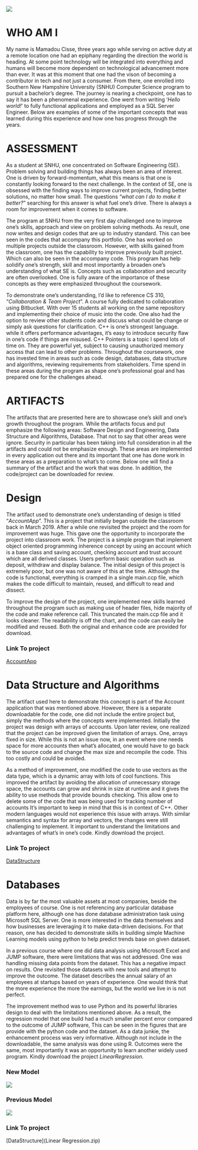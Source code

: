 ![](Portfolio.png)

# WHO AM I
My name is Mamadou Cisse, three years ago while serving on active duty at a remote location one had an epiphany regarding the direction the world is heading. At some point technology will be integrated into everything and humans will become more dependent on technological advancement more than ever. It was at this moment that one had the vison of becoming a contributor in tech and not just a consumer. From there, one enrolled into Southern New Hampshire University (SNHU) Computer Science program to pursuit a bachelor’s degree. The journey is nearing a checkpoint, one has to say it has been a phenomenal experience. One went from writing ‘_Hello world!_’ to fully functional applications and employed as a SQL Server Engineer. Below are examples of some of the important concepts that was learned during this experience and how one has progress through the years. 

# ASSESSMENT
As a student at SNHU, one concentrated on Software Engineering (SE). Problem solving and building things has always been an area of interest. One is driven by forward-momentum, what this means is that one is constantly looking forward to the next challenge. In the context of SE, one is obsessed with the finding ways to improve current projects, finding better solutions, no matter how small. The questions “_what can I do to make it better?_” searching for this answer is what fuel one’s drive. There is always a room for improvement when it comes to software. 

The program at SNHU from the very first day challenged one to improve one’s skills, approach and view on problem solving methods. As result, one now writes and design codes that are up to industry standard. This can bee seen in the codes that accompany this portfolio. One has worked on multiple projects outside the classroom. However, with skills gained from the classroom, one has the capability to improve previously built project. Which can also be seen in the accompany code. This program has help solidify one’s strength, skill and most importantly a broaden one’s understanding of what SE is. Concepts such as collaboration and security are often overlooked. One is fully aware of the importance of these concepts as they were emphasized throughout the coursework. 

To demonstrate one’s understanding, I’d like to reference CS 310, “_Collaboration & Team Project_”.  A course fully dedicated to collaboration using Bitbucket. With over 15 students all working on the same repository and implementing their choice of music into the code. One also had the option to review other students code and discuss what could be change or simply ask questions for clarification. C++ is one’s strongest language. while it offers performance advantages, it’s easy to introduce security flaw in one’s code if things are misused. C++ Pointers is a topic I spend lots of time on. They are powerful yet, subject to causing unauthorized memory access that can lead to other problems. Throughout the coursework, one has invested time in areas such as code design, databases, data structure and algorithms, reviewing requirements from stakeholders. Time spend in these areas during the program as shape one’s professional goal and has prepared one for the challenges ahead. 

# ARTIFACTS
The artifacts that are presented here are to showcase one’s skill and one’s growth throughout the program. While the artifacts focus and put emphasize the following areas: Software Design and Engineering, Data Structure and Algorithms, Database. That not to say that other areas were ignore. Security in particular has been taking into full consideration in all the artifacts and could not be emphasize enough. These areas are implemented in every application out there and its important that one has done work in these areas as a preparation to what’s to come. Below one will find a summary of the artifact and the work that was done. In addition, the code/project can be downloaded for review. 

# Design
The artifact used to demonstrate one’s understanding of design is titled “_AccountApp_”. This is a project that initially began outside the classroom back in March 2019. After a while one revisited the project and the room for improvement was huge. This gave one the opportunity to incorporate the project into classroom work. The project is  a simple program that implement object oriented programming inherence concept  by using an account which is a base class and saving account, checking account and trust account  which are all derived classes. Users perform basic operation such as deposit, withdraw and display balance. The initial design of this project is extremely poor, but one was not aware of this at the time. Although the code is functional, everything is cramped in a single main.ccp file, which makes the code difficult to maintain, reused, and difficult to read and dissect.  

To improve the design of the project, one implemented new skills learned throughout the program such as making use of header files, hide majority of the code and make reference call. This truncated the main.ccp file and it looks cleaner. The readability is off the chart, and the code can easily be modified and reused. Both the original and enhance code are provided for download.
### Link To project
[AccountApp](AccountApp.zip)

# Data Structure and Algorithms
The artifact used here to demonstrate this concept is part of the Account application that was mentioned above. However, there is a separate downloadable for the code, one did not include the entire project but, simply the methods where the concepts were implemented. Initially the project was design with arrays of accounts. Upon later review, one realized that the project can be improved given the limitation of arrays. One, arrays fixed in size. While this is not an issue now, in an event where one needs space for more accounts then what’s allocated, one would have to go back to the source code and change the max size and recompile the code. This too costly and could be avoided.

As a method of improvement, one modified the code to use vectors as the data type, which is a dynamic array with lots of cool functions. This improved the artifact by avoiding the allocation of unnecessary storage space, the accounts can grow and shrink in size at runtime and it gives the ability to use methods that provide bounds checking. This allow one to delete some of the code that was being used for tracking number of accounts It’s important to keep in mind that this is in context of C++. Other modern languages would not experience this issue with arrays. With similar semantics and syntax for array and vectors, the changes were still challenging to implement. It important to understand the limitations and advantages of what’s in one’s code. Kindly download the project.
### Link To project
[DataStructure](DataStructures.zip)

# Databases
Data is by far the most valuable assets at most companies, beside the employees of course. One is not referencing any particular database platform here, although one has done database administration task using Microsoft SQL Server. One is more interested in the data themselves and how businesses are leveraging it to make data-driven decisions. For that reason, one has decided to demonstrate skills in building simple Machine Learning models using python to help predict trends base on given dataset. 

In a previous course where one did data analysis using Microsoft Excel and JUMP software, there were limitations that was not addressed. One was handling missing data points from the dataset. This has a negative impact on results. One revisited those datasets with new tools and attempt to improve the outcome. The dataset describes the annual salary of an employees at startups based on years of experience. One would think that the more experience the more the earnings, but the world we live in is not perfect.

The improvement method was to use Python and its powerful libraries design to deal with the limitations mentioned above. As a result, the regression model that one build had a much smaller percent error compared to the outcome of JUMP software, This can be seen in the figures that are provide with the python code and the dataset. As a data junkie, the enhancement process was very informative. Although not include in the downloadable, the same analysis was done using R. Outcomes were the same, most importantly it was an opportunity to learn another widely used program. Kindly download the project _LinearRegression._

### New Model
![](FigureOne.png)

### Previous Model
![](Figure_1.png)
### Link To project
[DataStructure](Linear Regression.zip)
